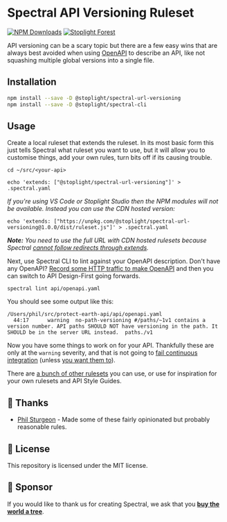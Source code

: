 # Spectral API Versioning Ruleset

[![NPM Downloads](https://img.shields.io/npm/dw/@stoplight/spectral-url-versioning?color=blue)](https://www.npmjs.com/package/@stoplight/spectral-url-versioning) [![Stoplight Forest](https://img.shields.io/ecologi/trees/stoplightinc)][stoplight_forest]

API versioning can be a scary topic but there are a few easy wins that are always best avoided when using [OpenAPI](https://spec.openapis.org/oas/v3.1.0) to describe an API, like not squashing multiple global versions into a single file.

## Installation

``` bash
npm install --save -D @stoplight/spectral-url-versioning
npm install --save -D @stoplight/spectral-cli
```

## Usage


Create a local ruleset that extends the ruleset. In its most basic form this just tells Spectral what ruleset you want to use, but it will allow you to customise things, add your own rules, turn bits off if its causing trouble.

```
cd ~/src/<your-api>

echo 'extends: ["@stoplight/spectral-url-versioning"]' > .spectral.yaml
```

_If you're using VS Code or Stoplight Studio then the NPM modules will not be available. Instead you can use the CDN hosted version:_

```
echo 'extends: ["https://unpkg.com/@stoplight/spectral-url-versioning@1.0.0/dist/ruleset.js"]' > .spectral.yaml
```

_**Note:** You need to use the full URL with CDN hosted rulesets because Spectral [cannot follow redirects through extends](https://github.com/stoplightio/spectral/issues/2266)._

Next, use Spectral CLI to lint against your OpenAPI description. Don't have any OpenAPI? [Record some HTTP traffic to make OpenAPI](https://apisyouwonthate.com/blog/creating-openapi-from-http-traffic) and then you can switch to API Design-First going forwards.

```
spectral lint api/openapi.yaml
```

You should see some output like this:

```
/Users/phil/src/protect-earth-api/api/openapi.yaml
  44:17      warning  no-path-versioning #/paths/~1v1 contains a version number. API paths SHOULD NOT have versioning in the path. It SHOULD be in the server URL instead.  paths./v1
```

Now you have some things to work on for your API. Thankfully these are only at the `warning` severity, and that is not going to [fail continuous integration](https://meta.stoplight.io/docs/spectral/ZG9jOjExNTMyOTAx-continuous-integration) (unless [you want them to](https://meta.stoplight.io/docs/spectral/ZG9jOjI1MTg1-spectral-cli#error-results)).

There are [a bunch of other rulesets](https://github.com/stoplightio/spectral-rulesets) you can use, or use for inspiration for your own rulesets and API Style Guides.

## 🎉 Thanks

- [Phil Sturgeon](https://github.com/philsturgeon) - Made some of these fairly opinionated but probably reasonable rules.

## 📜 License

This repository is licensed under the MIT license.

## 🌲 Sponsor 

If you would like to thank us for creating Spectral, we ask that you [**buy the world a tree**][stoplight_forest].

[stoplight_forest]: https://ecologi.com/stoplightinc
